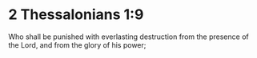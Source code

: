 # 2 Thessalonians 1:9

Who shall be punished with everlasting destruction from the presence of the Lord, and from the glory of his power;